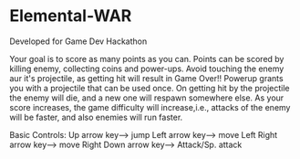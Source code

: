 # Elemental-WAR
Developed for Game Dev Hackathon

Your goal is to score as many points as you can.
Points can be scored by killing enemy, collecting coins and power-ups.
Avoid touching the enemy aur it's projectile, as getting hit will result in Game Over!!
Powerup grants you with a projectile that can be used once. On getting hit by the projectile the enemy will die,
and a new one will respawn somewhere else.
As your score increases, the game difficulty will increase,i.e., attacks of the enemy will be faster,
and also enemies will run faster.

Basic Controls:
Up arrow key--> jump
Left arrow key--> move Left
Right arrow key--> move Right
Down arrow key--> Attack/Sp. attack


